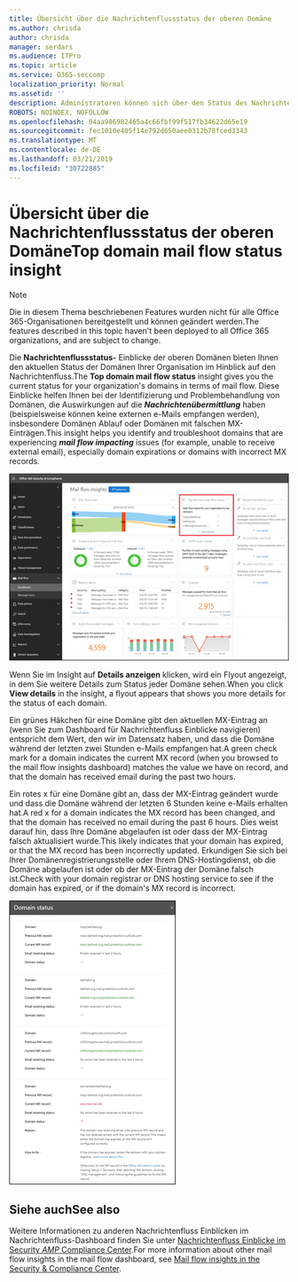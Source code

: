 ```yaml
---
title: Übersicht über die Nachrichtenflussstatus der oberen Domäne
ms.author: chrisda
author: chrisda
manager: serdars
ms.audience: ITPro
ms.topic: article
ms.service: O365-seccomp
localization_priority: Normal
ms.assetid: ''
description: Administratoren können sich über den Status des Nachrichtenflusses im Nachrichtenfluss-Dashboard im Office 365 Security & Compliance Center informieren.
ROBOTS: NOINDEX, NOFOLLOW
ms.openlocfilehash: 04aa986982465a4c66fbf99f517fb34622d65e19
ms.sourcegitcommit: fec1010e405f14e792d650aee0312b78fced3343
ms.translationtype: MT
ms.contentlocale: de-DE
ms.lasthandoff: 03/21/2019
ms.locfileid: "30722885"
---
```

# <a name="top-domain-mail-flow-status-insight"></a><span data-ttu-id="3b441-103">Übersicht über die Nachrichtenflussstatus der oberen Domäne</span><span class="sxs-lookup"><span data-stu-id="3b441-103">Top domain mail flow status insight</span></span>

> [!NOTE]
> <span data-ttu-id="3b441-104">Die in diesem Thema beschriebenen Features wurden nicht für alle Office 365-Organisationen bereitgestellt und können geändert werden.</span><span class="sxs-lookup"><span data-stu-id="3b441-104">The features described in this topic haven't been deployed to all Office 365 organizations, and are subject to change.</span></span>

<span data-ttu-id="3b441-105">Die **Nachrichtenflussstatus-** Einblicke der oberen Domänen bieten Ihnen den aktuellen Status der Domänen Ihrer Organisation im Hinblick auf den Nachrichtenfluss.</span><span class="sxs-lookup"><span data-stu-id="3b441-105">The **Top domain mail flow status** insight gives you the current status for your organization's domains in terms of mail flow.</span></span> <span data-ttu-id="3b441-106">Diese Einblicke helfen Ihnen bei der Identifizierung und Problembehandlung von Domänen, die Auswirkungen auf die ***Nachrichtenübermittlung*** haben (beispielsweise können keine externen e-Mails empfangen werden), insbesondere Domänen Ablauf oder Domänen mit falschen MX-Einträgen.</span><span class="sxs-lookup"><span data-stu-id="3b441-106">This insight helps you identify and troubleshoot domains that are experiencing ***mail flow impacting*** issues (for example, unable to receive external email), especially domain expirations or domains with incorrect MX records.</span></span>

![Die obere Domänen-Fluss Status Einblicke im Nachrichtenfluss-Dashboard im Office 365 Security & Compliance Center](media/domain-mail-flow-status-selected.png)

<span data-ttu-id="3b441-108">Wenn Sie im Insight auf **Details anzeigen** klicken, wird ein Flyout angezeigt, in dem Sie weitere Details zum Status jeder Domäne sehen.</span><span class="sxs-lookup"><span data-stu-id="3b441-108">When you click **View details** in the insight, a flyout appears that shows you more details for the status of each domain.</span></span>

<span data-ttu-id="3b441-109">Ein grünes Häkchen für eine Domäne gibt den aktuellen MX-Eintrag an (wenn Sie zum Dashboard für Nachrichtenfluss Einblicke navigieren) entspricht dem Wert, den wir im Datensatz haben, und dass die Domäne während der letzten zwei Stunden e-Mails empfangen hat.</span><span class="sxs-lookup"><span data-stu-id="3b441-109">A green check mark for a domain indicates the current MX record (when you browsed to the mail flow insights dashboard) matches the value we have on record, and that the domain has received email during the past two hours.</span></span>

<span data-ttu-id="3b441-110">Ein rotes x für eine Domäne gibt an, dass der MX-Eintrag geändert wurde und dass die Domäne während der letzten 6 Stunden keine e-Mails erhalten hat.</span><span class="sxs-lookup"><span data-stu-id="3b441-110">A red x for a domain indicates the MX record has been changed, and that the domain has received no email during the past 6 hours.</span></span> <span data-ttu-id="3b441-111">Dies weist darauf hin, dass Ihre Domäne abgelaufen ist oder dass der MX-Eintrag falsch aktualisiert wurde.</span><span class="sxs-lookup"><span data-stu-id="3b441-111">This likely indicates that your domain has expired, or that the MX record has been incorrectly updated.</span></span> <span data-ttu-id="3b441-112">Erkundigen Sie sich bei Ihrer Domänenregistrierungsstelle oder Ihrem DNS-Hostingdienst, ob die Domäne abgelaufen ist oder ob der MX-Eintrag der Domäne falsch ist.</span><span class="sxs-lookup"><span data-stu-id="3b441-112">Check with your domain registrar or DNS hosting service to see if the domain has expired, or if the domain's MX record is incorrect.</span></span>

![Das Detail Flyout im oberen Domänen-Fluss Status Einblicke](media/domain-mail-flow-status-flyout.png)

## <a name="see-also"></a><span data-ttu-id="3b441-114">Siehe auch</span><span class="sxs-lookup"><span data-stu-id="3b441-114">See also</span></span>

<span data-ttu-id="3b441-115">Weitere Informationen zu anderen Nachrichtenfluss Einblicken im Nachrichtenfluss-Dashboard finden Sie unter [Nachrichtenfluss Einblicke im Security _AMP_ Compliance Center](mail-flow-insights-v2.md).</span><span class="sxs-lookup"><span data-stu-id="3b441-115">For more information about other mail flow insights in the mail flow dashboard, see [Mail flow insights in the Security & Compliance Center](mail-flow-insights-v2.md).</span></span>
